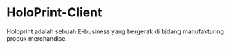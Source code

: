 # HoloPrint-Client
 
Holoprint adalah sebuah E-business yang bergerak di bidang manufakturing produk merchandise.
